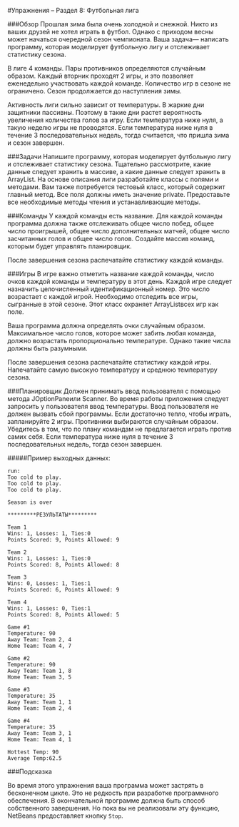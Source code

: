 #Упражнения – Раздел 8: Футбольная лига

###Обзор
   Прошлая зима была очень холодной и снежной. Никто из ваших друзей
не хотел играть в футбол. Однако с приходом весны может начаться
очередной сезон чемпионата. Ваша задача— написать программу,
которая моделирует футбольную лигу и отслеживает статистику 
сезона.

   В лиге 4 команды. Пары противников определяются случайным образом.
Каждый вторник проходят 2 игры, и это позволяет еженедельно 
участвовать каждой команде. Количество игр в сезоне не ограничено.
Сезон продолжается до наступления зимы.

   Активность лиги сильно зависит от температуры.
 В жаркие дни защитники пассивны. Поэтому в 
 такие дни растет вероятность увеличения количества голов за игру.
 Если температура ниже нуля, а  такую неделю игры не проводятся. 
 Если температура ниже нуля в течение 3 последовательных недель,
 тогда считается, что пришла зима и сезон завершен.
 
 ###Задачи
   Напишите программу, которая моделирует футбольную лигу и 
 отслеживает статистику сезона. Тщательно рассмотрите, 
 какие данные следует хранить в массиве, а какие данные 
 следует хранить в ArrayList. На основе описания лиги 
 разработайте классы с полями и методами. Вам также потребуется 
 тестовый класс, который содержит главный метод. Все поля должны 
 иметь значение private. Предоставьте все необходимые методы 
 чтения и устанавливающие методы.
 
 ###Команды
   У каждой команды есть название. Для каждой команды программа 
 должна также отслеживать общее число побед, общее число 
 проигрышей, общее число дополнительных матчей, общее число 
 засчитанных голов и общее число голов. Создайте массив команд, 
 которым будет управлять планировщик.
 
 После завершения сезона распечатайте статистику каждой команды. 
 
 ###Игры
   В игре важно отметить название каждой команды, число очков 
 каждой команды и температуру в этот день. Каждой игре следует 
 назначить целочисленный идентификационный номер. Это число 
 возрастает с каждой игрой. Необходимо отследить все игры, 
 сыгранные в этой сезоне. Этот класс охраняет ArrayListвсех 
 игр как поле.
 
   Ваша программа должна определять очки случайным образом. 
 Максимальное число голов, которое может забить любая команда, 
 должно возрастать пропорционально температуре. Однако такие 
 числа должны быть разумными.
 
   После завершения сезона распечатайте статистику каждой игры. 
 Напечатайте самую высокую температуру и среднюю температуру 
 сезона. 
 
 ###Планировщик
   Должен принимать ввод пользователя с помощью метода 
 JOptionPaneили Scanner. Во время работы приложения следует 
 запросить у пользователя ввод температуры. Ввод пользователя не 
 должен вызвать сбой программы. Если достаточно тепло, чтобы 
 играть, запланируйте 2 игры. Противники выбираются случайным 
 образом. Убедитесь в том, что по плану командам не предлагается 
 играть против самих себя. Если температура ниже нуля в течение 
 3 последовательных недель, тогда сезон завершен.
 
 #####Пример выходных данных:
 
    run: 
    Too cold to play. 
    Too cold to play. 
    Too cold to play. 
    
    Season is over 
    
    *********РЕЗУЛЬТАТЫ*********
    
    Team 1 
    Wins: 1, Losses: 1, Ties:0 
    Points Scored: 9, Points Allowed: 9 
    
    Team 2 
    Wins: 1, Losses: 1, Ties:0 
    Points Scored: 8, Points Allowed: 8 
    
    Team 3 
    Wins: 0, Losses: 1, Ties:1 
    Points Scored: 6, Points Allowed: 9 
    
    Team 4 
    Wins: 1, Losses: 0, Ties:1 
    Points Scored: 8, Points Allowed: 5 
    
    Game #1 
    Temperature: 90 
    Away Team: Team 2, 4 
    Home Team: Team 4, 7 
    
    Game #2 
    Temperature: 90 
    Away Team: Team 1, 8 
    Home Team: Team 3, 5 
    
    Game #3 
    Temperature: 35 
    Away Team: Team 1, 1 
    Home Team: Team 2, 4
    
    Game #4
    Temperature: 35 
    Away Team: Team 3, 1 
    Home Team: Team 4, 1 
    
    Hottest Temp: 90 
    Average Temp:62.5
    
###Подсказка

   Во время этого упражнения ваша программа может застрять в 
бесконечном цикле. Это не редкость при разработке программного 
обеспечения. В окончательной программе должна быть способ 
собственного завершения. Но пока вы не реализовали эту функцию, 
NetBeans предоставляет кнопку `Stop`.
    
    
